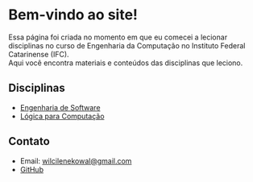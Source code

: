 # Bem-vindo ao site!

Essa página foi criada no momento em que eu comecei a lecionar disciplinas no curso de Engenharia da Computação no Instituto Federal Catarinense (IFC).  
Aqui você encontra materiais e conteúdos das disciplinas que leciono.

## Disciplinas
- [Engenharia de Software](disciplinas/engenhariadesoftware.md)
- [Lógica para Computação](disciplinas/logicaparacomputacao/introducao.md)

## Contato
- Email: wilcilenekowal@gmail.com
- [GitHub](https://github.com/wilcilene)
